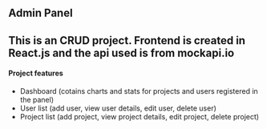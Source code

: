 ## Admin Panel

This is an CRUD project. 
Frontend is created in React.js and the api used is from mockapi.io
---
#### Project features
- Dashboard (cotains charts and stats for projects and users registered in the panel)
- User list (add user, view user details, edit user, delete user)
- Project list (add project, view project details, edit project, delete project)
